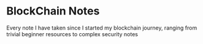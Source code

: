 # BlockChain Notes
 Every note I have taken since I started my blockchain journey, ranging from trivial beginner resources to complex security notes
